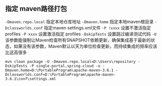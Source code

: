 
## 指定 maven路径打包

`-Dmaven.repo.local` 指定本地仓库地址
`-Dmaven.home` 指定本地maven根目录
`-Dclassworlds.conf` 指定maven settings.xml文件
`-P !xxxx` 设置不激活指定 profiles
`-P xxxx` 设置激活指定 profiles
`-DskipTests` 设置跳过编译测试代码
`-U`  该参数能强制让Maven检查所有SNAPSHOT依赖更新，确保集成基于最新的状态，如果没有该参数，Maven默认以天为单位检查更新，而持续集成的频率应该比这高很多

```
mvn clean package -U -Dmaven.repo.local=D:\Users\repository -DskipTests -P single-portal,spring-cloud -o -Dmaven.home=D:\PortableProgram\apache-maven-3.6.1 -Dclassworlds.conf=D:\PortableProgram\apache-maven-3.6.1\conf\settings.xml
```